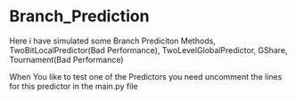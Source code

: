 # Branch_Prediction
Here i have simulated some Branch Prediciton Methods, TwoBitLocalPredictor(Bad Performance), TwoLevelGlobalPredictor, GShare, Tournament(Bad Performance)

When You like to test one of the Predictors you need uncomment the lines for this predictor in the main.py file
